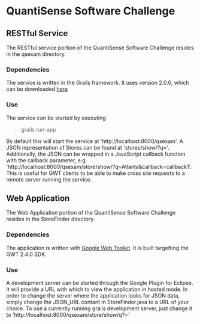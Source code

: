 # QuantiSense Software Challenge

## RESTful Service

The RESTful service portion of the QuantiSense Software Challenge resides in the qsexam directory.

### Dependencies

The service is written in the Grails framework.
It uses version 2.0.0, which can be downloaded [here](http://grails.org/Download)

### Use
The service can be started by executing

  >grails run-app

By default this will start the service at 'http://localhost:8000/qsexam'.
A JSON representation of Stores can be found at 'stores/show/?q=<Store Name>'.
Additionally, the JSON can be wrapped in a JavaScript callback function with the callback parameter,
e.g. 'http://localhost:8000/qsexam/store/show/?q=Atlanta&callback=callback1'.
This is useful for GWT clients to be able to make cross site requests to a remote server running the service.

## Web Application

The Web Application portion of the QuantiSense Software Challenge resides in the StoreFinder directory.

### Dependencies

The application is written with [Google Web Toolkit](http://code.google.com/webtoolkit).
It is built targetting the GWT 2.4.0 SDK.


### Use

A development server can be started through the Google Plugin for Eclipse.
It will provide a URL with which to view the application in hosted mode.
In order to change the server where the application looks for JSON data, simply change the JSON_URL contant in StoreFinder.java to a URL of your choice.
To use a currently running grails development server, just change it to 'http://localhost:8000/qsexam/store/show/q?='
